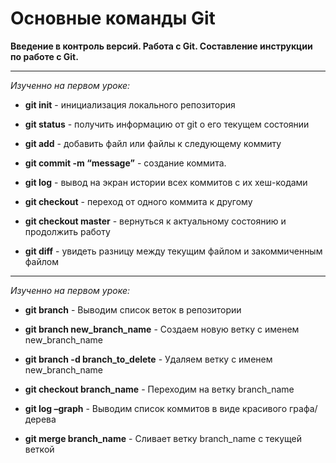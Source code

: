 # Основные команды Git

**Введение в контроль версий. Работа с Git. Составление инструкции по работе с Git.**

---

_Изученно на первом уроке:_

+ **git init** - инициализация локального репозитория

+ **git status** - получить информацию от git о его текущем состоянии

+ **git add** - добавить файл или файлы к следующему коммиту

+ **git commit -m “message”** - создание коммита.

+ **git log** - вывод на экран истории всех коммитов с их хеш-кодами

+ **git checkout** - переход от одного коммита к другому

+ **git checkout master** - вернуться к актуальному состоянию и продолжить работу

+ **git diff** - увидеть разницу между текущим файлом и закоммиченным файлом

---

_Изученно на первом уроке:_

+ **git branch** - Выводим список веток в репозитории

+ **git branch new_branch_name** - Создаем новую ветку с именем new_branch_name

+ **git branch -d branch_to_delete** - Удаляем ветку с именем new_branch_name

+ **git checkout branch_name** - Переходим на ветку branch_name

+ **git log –graph** - Выводим список коммитов в виде красивого графа/дерева

+ **git merge branch_name** - Сливает ветку branch_name с текущей веткой